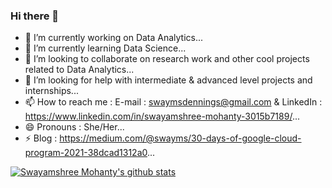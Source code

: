 ### Hi there 👋

<!--
**Swayms-stack/Swayms-stack** is a ✨ _special_ ✨ repository because its `README.md` (this file) appears on your GitHub profile.

Here are some ideas to get you started:
-->

- 🔭 I’m currently working on Data Analytics...
- 🌱 I’m currently learning Data Science...
- 👯 I’m looking to collaborate on research work and other cool projects related to Data Analytics...
- 🤔 I’m looking for help with intermediate & advanced level projects and internships...
- 📫 How to reach me : E-mail : swaymsdennings@gmail.com & LinkedIn : https://www.linkedin.com/in/swayamshree-mohanty-3015b7189/...
- 😄 Pronouns : She/Her...
- ⚡ Blog : https://medium.com/@swayms/30-days-of-google-cloud-program-2021-38dcad1312a0...


[![Swayamshree Mohanty's github stats](https://github-readme-stats.vercel.app/api?username=Swayms-stack&count_private=true&show_icons=true&theme=radical&hide_rank=false)](https://github.com/anuraghazra/github-readme-stats)
